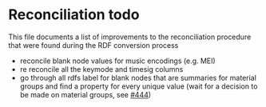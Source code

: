 # Reconciliation todo

This file documents a list of improvements to the reconciliation procedure that were found during the RDF conversion process

- reconcile blank node values for music encodings (e.g. MEI)
- re reconcile all the keymode and timesig columns
- go through all rdfs label for blank nodes that are summaries for material groups and find a property for every unique value (wait for a decision to be made on material groups, see [#444](https://github.com/DDMAL/linkedmusic-datalake/issues/444))
